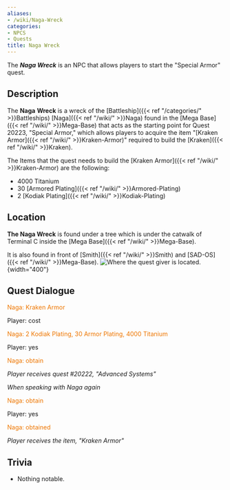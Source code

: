 ```yaml
---
aliases:
- /wiki/Naga-Wreck
categories:
- NPCS
- Quests
title: Naga Wreck
---
```


The **_Naga Wreck_** is an NPC that allows players to start the "Special Armor" quest.

## Description

The **Naga** **Wreck** is a wreck of the [Battleship]({{< ref "/categories/" >}}Battleships) [Naga]({{< ref "/wiki/" >}}Naga) found in the [Mega Base]({{< ref "/wiki/" >}}Mega-Base) that acts as the starting point for Quest 20223, "Special Armor," which allows players to acquire the item "[Kraken Armor]({{< ref "/wiki/" >}}Kraken-Armor)" required to build the [Kraken]({{< ref "/wiki/" >}}Kraken).

The Items that the quest needs to build the [Kraken Armor]({{< ref "/wiki/" >}}Kraken-Armor) are the following:

- 4000 Titanium
- 30 [Armored Plating]({{< ref "/wiki/" >}}Armored-Plating)
- 2 [Kodiak Plating]({{< ref "/wiki/" >}}Kodiak-Plating)

## Location

**The Naga Wreck** is found under a tree which is under the catwalk of Terminal C inside the [Mega Base]({{< ref "/wiki/" >}}Mega-Base).

It is also found in front of [Smith]({{< ref "/wiki/" >}}Smith) and [SAD-OS]({{< ref "/wiki/" >}}Mega-Base). ![Where the quest giver is
located.](Krakenarmor1.png "Where the quest giver is located."){width="400"}

## Quest Dialogue 

<span style="color:#ee7600">Naga: Kraken Armor</span>

Player: cost

<span style="color:#ee7600">Naga: 2 Kodiak Plating, 30 Armor Plating, 4000 Titanium</span>

Player: yes

<span style="color:#ee7600">Naga: obtain</span>

_Player receives quest #20222, "Advanced Systems"_

_When speaking with Naga again_

<span style="color:#ee7600">Naga: obtain</span>

Player: yes

<span style="color:#ee7600">Naga: obtained</span>

_Player receives the item, "Kraken Armor"_

## Trivia

- Nothing notable.